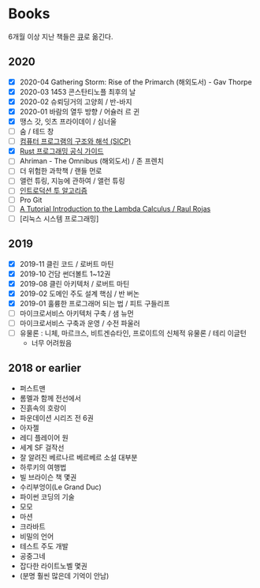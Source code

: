 # Books

6개월 이상 지난 책들은 [큐](https://github.com/NovemberOscar/wiki.seonghyeon.dev/tree/097297f9ce87048f4d12525e333c5a1388090a62/books/books/reading-queue.md)로 옮긴다.

## 2020

* [x] 2020-04 Gathering Storm: Rise of the Primarch \(해외도서\) - Gav Thorpe
* [x] 2020-03 1453 콘스탄티노플 최후의 날
* [x] 2020-02 슈뢰딩거의 고양희 / 반-바지
* [x] 2020-01 바람의 열두 방향 / 어슐러 르 귄 
* [x] 땡스 갓, 잇츠 프라이데이 / 심너울
* [ ] 숨 / 테드 창
* [ ] [컴퓨터 프로그램의 구조와 해석 \(SICP\)](../../books/sicp.md)
* [x] [Rust 프로그래밍 공식 가이드](../../programming/programming-languages/rust.md#러스트-프로그래밍-공식-가이드)
* [ ] Ahriman - The Omnibus \(해외도서\) / 존 프렌치
* [ ] 더 위험한 과학책 / 랜들 먼로
* [ ] 앨런 튜링, 지능에 관하여 / 앨런 튜링
* [ ] [인트로덕션 투 알고리즘]()
* [ ] Pro Git
* [ ] [A Tutorial Introduction to the Lambda Calculus / Raul Rojas](../../books/lambda-calculus.md)
* [ ] \[리눅스 시스템 프로그래밍\]

## 2019

* [x] 2019-11 클린 코드 / 로버트 마틴
* [x] 2019-10 건담 썬더볼트 1~12권 
* [x] 2019-08 클린 아키텍처 / 로버트 마틴
* [x] 2019-02 도메인 주도 설계 핵심 / 반 버논
* [x] 2019-01 훌륭한 프로그래머 되는 법 / 피트 구들리프
* [ ] 마이크로서비스 아키텍처 구축 / 샘 뉴먼
* [ ] 마이크로서비스 구축과 운영 / 수전 파울러
* [ ] 유물론 : 니체, 마르크스, 비트겐슈타인, 프로이트의 신체적 유물론 / 테리 이글턴
  * 너무 어려웠음

## 2018 or earlier

* 퍼스트맨
* 롬멜과 함께 전선에서
* 진흙속의 호랑이
* 파운데이션 시리즈 전 6권
* 아자젤
* 레디 플레이어 원
* 세계 SF 걸작선
* 잘 알려진 베르나르 베르베르 소설 대부분
* 하루키의 여행법
* 빌 브라이슨 책 몇권
* 수리부엉이\(Le Grand Duc\)
* 파이썬 코딩의 기술
* 모모
* 마션
* 크라바트
* 비밀의 언어
* 테스트 주도 개발
* 공중그네
* 잡다한 라이트노벨 몇권
* \(분명 훨씬 많은데 기억이 안남\)

